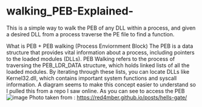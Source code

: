 # walking_PEB-Explained-
This is a simple way to walk the PEB of any DLL within a process, and given a desired DLL from a process traverse the PE file to find a function.

What is PEB  + PEB walking (Process Enviornment Block)
The PEB is a data structure that provides vital information about a process, including pointers to the loaded modules (DLLs).
PEB Walking refers to the process of traversing the PEB_LDR_DATA structure, which holds linked lists of all the loaded modules. By iterating through these lists, you can locate DLLs like Kernel32.dll, which contains important system functions and syscall information.
A diagram seems to make this concept easier to understand so I pulled this from a repo I saw online. As you can see to access the PEB 
![image](https://github.com/user-attachments/assets/68653476-549e-428e-8868-e05d26c80525)
Photo taken from : https://red4mber.github.io/posts/hells-gate/






